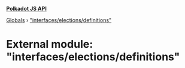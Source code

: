 **[Polkadot JS API](../README.md)**

[Globals](../globals.md) › ["interfaces/elections/definitions"](_interfaces_elections_definitions_.md)

# External module: "interfaces/elections/definitions"